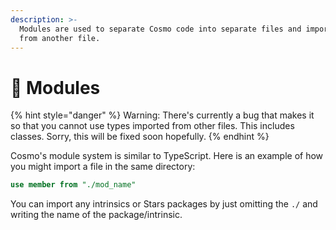 ```yaml
---
description: >-
  Modules are used to separate Cosmo code into separate files and import them
  from another file.
---
```


# 🧱 Modules

{% hint style="danger" %}
Warning: There's currently a bug that makes it so that you cannot use types imported from other files. This includes classes. Sorry, this will be fixed soon hopefully.
{% endhint %}

Cosmo's module system is similar to TypeScript. Here is an example of how you might import a file in the same directory:

```sql
use member from "./mod_name"
```

You can import any intrinsics or Stars packages by just omitting the `./` and writing the name of the package/intrinsic.

